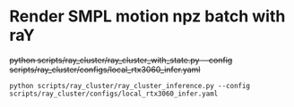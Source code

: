 
# Render SMPL motion npz batch with raY

~~python scripts/ray_cluster/ray_cluster_with_state.py --config scripts/ray_cluster/configs/local_rtx3060_infer.yaml~~

    python scripts/ray_cluster/ray_cluster_inference.py --config scripts/ray_cluster/configs/local_rtx3060_infer.yaml
